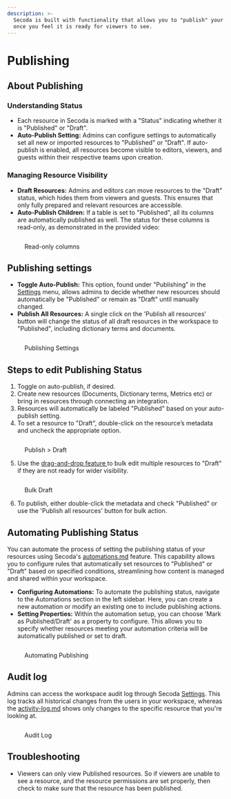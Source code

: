 ```yaml
---
description: >-
  Secoda is built with functionality that allows you to "publish" your workplace
  once you feel it is ready for viewers to see.
---
```


# Publishing

## **About Publishing** <a href="#h_3a4bfd6458" id="h_3a4bfd6458"></a>

### **Understanding Status**

* Each resource in Secoda is marked with a "Status" indicating whether it is "Published" or "Draft".
* **Auto-Publish Setting:** Admins can configure settings to automatically set all new or imported resources to "Published" or "Draft". If auto-publish is enabled, all resources become visible to editors, viewers, and guests within their respective teams upon creation.

### **Managing Resource Visibility**

* **Draft Resources:** Admins and editors can move resources to the "Draft" status, which hides them from viewers and guests. This ensures that only fully prepared and relevant resources are accessible.&#x20;
* **Auto-Publish Children:** If a table is set to "Published", all its columns are automatically published as well. The status for these columns is read-only, as demonstrated in the provided video:

<figure><img src="https://secoda-public-media-assets.s3.amazonaws.com/a58761c2-dfdf-4deb-b6e9-594e36011845.gif" alt=""><figcaption><p>Read-only columns</p></figcaption></figure>

## Publishing settings

* **Toggle Auto-Publish:** This option, found under "Publishing" in the [Settings](../../../readme/secoda-as-an-admin/settings.md) menu, allows admins to decide whether new resources should automatically be "Published" or remain as "Draft" until manually changed.
* **Publish All Resources:** A single click on the 'Publish all resources' button will change the status of all draft resources in the workspace to "Published", including dictionary terms and documents.

<figure><img src="https://secoda-public-media-assets.s3.amazonaws.com/deb074f5-0a14-4066-b6d8-7b817f10c396.png" alt=""><figcaption><p>Publishing Settings</p></figcaption></figure>

## Steps to edit Publishing Status

1. Toggle on auto-publish, if desired.
2. Create new resources (Documents, Dictionary terms, Metrics etc) or bring in resources through connecting an integration.
3. Resources will automatically be labeled "Published" based on your auto-publish setting.
4. To set a resource to "Draft", double-click on the resource’s metadata and uncheck the appropriate option.

<figure><img src="https://secoda-public-media-assets.s3.amazonaws.com/48243ab1-eb09-4a37-83c3-436feb60d444.gif" alt=""><figcaption><p>Publish > Draft</p></figcaption></figure>

5. Use the [drag-and-drop feature ](../../../resource-and-metadata-management/add-documentation/bulk-editing-resources.md)to bulk edit multiple resources to "Draft" if they are not ready for wider visibility.

<figure><img src="https://secoda-public-media-assets.s3.amazonaws.com/5ddc2263-0032-4156-b437-971313eba254.gif" alt=""><figcaption><p>Bulk Draft</p></figcaption></figure>

6. To publish, either double-click the metadata and check "Published" or use the 'Publish all resources' button for bulk action.

## **Automating Publishing Status**

You can automate the process of setting the publishing status of your resources using Secoda's [automations.md](../../../features/automations.md "mention") feature. This capability allows you to configure rules that automatically set resources to "Published" or "Draft" based on specified conditions, streamlining how content is managed and shared within your workspace.

* **Configuring Automations:** To automate the publishing status, navigate to the Automations section in the left sidebar. Here, you can create a new automation or modify an existing one to include publishing actions.
* **Setting Properties:** Within the automation setup, you can choose 'Mark as Published/Draft' as a property to configure. This allows you to specify whether resources meeting your automation criteria will be automatically published or set to draft.

<figure><img src="https://secoda-public-media-assets.s3.amazonaws.com/0e59afe6-46f9-46f3-8765-cd0537567c4c.png" alt=""><figcaption><p>Automating Publishing</p></figcaption></figure>

## Audit log

Admins can access the workspace audit log through Secoda [Settings](../../../readme/secoda-as-an-admin/settings.md). This log tracks all historical changes from the users in your workspace, whereas the [activity-log.md](../../../features/activity-log.md "mention") shows only changes to the specific resource that you're looking at.

<figure><img src="https://secoda-public-media-assets.s3.amazonaws.com/60cf2f4b-092b-42f2-9800-c46a2ef80be3.gif" alt=""><figcaption><p>Audit Log</p></figcaption></figure>

## Troubleshooting

* Viewers can only view Published resources. So if viewers are unable to see a resource, and the resource permissions are set properly, then check to make sure that the resource has been published.&#x20;
